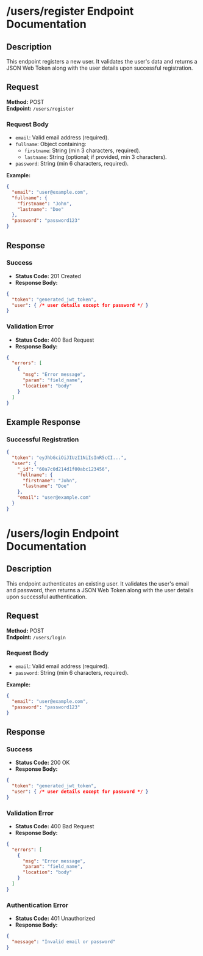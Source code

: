# /users/register Endpoint Documentation

## Description
This endpoint registers a new user. It validates the user's data and returns a JSON Web Token along with the user details upon successful registration.

## Request
**Method:** POST  
**Endpoint:** `/users/register`

### Request Body
- `email`: Valid email address (required).
- `fullname`: Object containing:
  - `firstname`: String (min 3 characters, required).
  - `lastname`: String (optional; if provided, min 3 characters).
- `password`: String (min 6 characters, required).

**Example:**
```json
{
  "email": "user@example.com",
  "fullname": {
    "firstname": "John",
    "lastname": "Doe"
  },
  "password": "password123"
}
```

## Response

### Success
- **Status Code:** 201 Created
- **Response Body:**
```json
{
  "token": "generated_jwt_token",
  "user": { /* user details except for password */ }
}
```

### Validation Error
- **Status Code:** 400 Bad Request
- **Response Body:**
```json
{
  "errors": [
    {
      "msg": "Error message",
      "param": "field_name",
      "location": "body"
    }
  ]
}
```

## Example Response

### Successful Registration
```json
{
  "token": "eyJhbGciOiJIUzI1NiIsInR5cCI...",
  "user": {
    "_id": "60a7c0d214d1f00abc123456",
    "fullname": {
      "firstname": "John",
      "lastname": "Doe"
    },
    "email": "user@example.com"
  }
}
```

# /users/login Endpoint Documentation

## Description
This endpoint authenticates an existing user. It validates the user's email and password, then returns a JSON Web Token along with the user details upon successful authentication.

## Request
**Method:** POST  
**Endpoint:** `/users/login`

### Request Body
- `email`: Valid email address (required).
- `password`: String (min 6 characters, required).

**Example:**
```json
{
  "email": "user@example.com",
  "password": "password123"
}
```

## Response

### Success
- **Status Code:** 200 OK
- **Response Body:**
```json
{
  "token": "generated_jwt_token",
  "user": { /* user details except for password */ }
}
```

### Validation Error
- **Status Code:** 400 Bad Request
- **Response Body:**
```json
{
  "errors": [
    {
      "msg": "Error message",
      "param": "field_name",
      "location": "body"
    }
  ]
}
```

### Authentication Error
- **Status Code:** 401 Unauthorized
- **Response Body:**
```json
{
  "message": "Invalid email or password"
}
```
